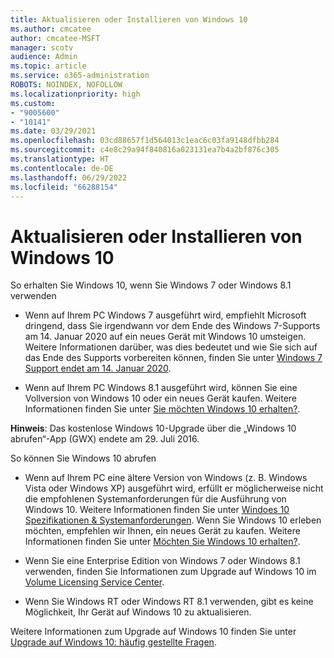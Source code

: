 ```yaml
---
title: Aktualisieren oder Installieren von Windows 10
ms.author: cmcatee
author: cmcatee-MSFT
manager: scotv
audience: Admin
ms.topic: article
ms.service: o365-administration
ROBOTS: NOINDEX, NOFOLLOW
ms.localizationpriority: high
ms.custom:
- "9005600"
- "10141"
ms.date: 03/29/2021
ms.openlocfilehash: 03cd88657f1d564013c1eac6c03fa9148dfbb284
ms.sourcegitcommit: c4e8c29a94f840816a023131ea7b4a2bf876c305
ms.translationtype: HT
ms.contentlocale: de-DE
ms.lasthandoff: 06/29/2022
ms.locfileid: "66288154"
---
```

# <a name="how-to-upgrade-or-install-windows-10"></a>Aktualisieren oder Installieren von Windows 10

So erhalten Sie Windows 10, wenn Sie Windows 7 oder Windows 8.1 verwenden

- Wenn auf Ihrem PC Windows 7 ausgeführt wird, empfiehlt Microsoft dringend, dass Sie irgendwann vor dem Ende des Windows 7-Supports am 14. Januar 2020 auf ein neues Gerät mit Windows 10 umsteigen. Weitere Informationen darüber, was dies bedeutet und wie Sie sich auf das Ende des Supports vorbereiten können, finden Sie unter [Windows 7 Support endet am 14. Januar 2020](https://support.microsoft.com/help/4057281/).

- Wenn auf Ihrem PC Windows 8.1 ausgeführt wird, können Sie eine Vollversion von Windows 10 oder ein neues Gerät kaufen. Weitere Informationen finden Sie unter [Sie möchten Windows 10 erhalten?](https://www.microsoft.com/windows/get-windows-10).

**Hinweis**: Das kostenlose Windows 10-Upgrade über die „Windows 10 abrufen“-App (GWX) endete am 29. Juli 2016.

So können Sie Windows 10 abrufen 

- Wenn auf Ihrem PC eine ältere Version von Windows (z. B. Windows Vista oder Windows XP) ausgeführt wird, erfüllt er möglicherweise nicht die empfohlenen Systemanforderungen für die Ausführung von Windows 10. Weitere Informationen finden Sie unter [Windoes 10 Spezifikationen & Systemanforderungen](https://www.microsoft.com/windows/windows-10-specifications). Wenn Sie Windows 10 erleben möchten, empfehlen wir Ihnen, ein neues Gerät zu kaufen. Weitere Informationen finden Sie unter [Möchten Sie Windows 10 erhalten?](https://www.microsoft.com/windows/get-windows-10).

- Wenn Sie eine Enterprise Edition von Windows 7 oder Windows 8.1 verwenden, finden Sie Informationen zum Upgrade auf Windows 10 im [Volume Licensing Service Center](https://www.microsoft.com/licensing/servicecenter/default.aspx).

- Wenn Sie Windows RT oder Windows RT 8.1 verwenden, gibt es keine Möglichkeit, Ihr Gerät auf Windows 10 zu aktualisieren.

Weitere Informationen zum Upgrade auf Windows 10 finden Sie unter [Upgrade auf Windows 10: häufig gestellte Fragen](https://support.microsoft.com/windows/upgrade-to-windows-10-faq-cce52341-7943-594e-72ce-e1cf00382445).
